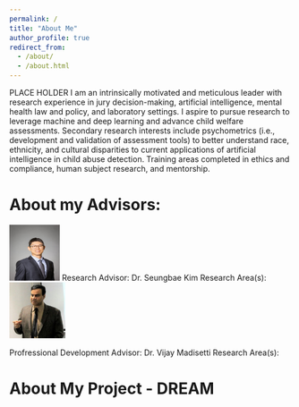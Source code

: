 ```yaml
---
permalink: /
title: "About Me"
author_profile: true
redirect_from: 
  - /about/
  - /about.html
---
```


PLACE HOLDER 
I am an intrinsically motivated and meticulous leader with research experience in jury decision-making, artificial intelligence, mental health law and policy, and laboratory settings. I aspire to pursue research to leverage machine and deep learning and advance child welfare assessments. Secondary research interests include psychometrics (i.e., development and validation of assessment tools) to better understand race, ethnicity, and cultural disparities to current applications of artificial intelligence in child abuse detection. Training areas completed in ethics and compliance, human subject research, and mentorship.

About my Advisors: 
======

<img src="/images/Seungbae_Kim_14.jpg" width ="90" height= "100">
Research Advisor: Dr. Seungbae Kim
Research Area(s): 


<img src="/images/vijay.jpg" width ="100" height= "100">

Profressional Development Advisor: Dr. Vijay Madisetti 
Research Area(s):

About My Project - DREAM
======

